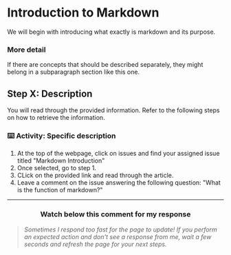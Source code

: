 # Introduction to Markdown

We will begin with introducing what exactly is markdown and its purpose.  

### More detail 

If there are concepts that should be described separately, they might belong in a subparagraph section like this one.

## Step X: Description

You will read through the provided information. Refer to the following steps on how to retrieve the information. 

### :keyboard: Activity: Specific description

1. At the top of the webpage, click on issues and find your assigned issue titled "Markdown Introduction"
2. Once selected, go to step 1. 
3. CLick on the provided link and read through the article. 
4. Leave a comment on the issue answering the following question: "What is the function of markdown?" 

<hr>
<h3 align="center">Watch below this comment for my response</h3>

> _Sometimes I respond too fast for the page to update! If you perform an expected action and don't see a response from me, wait a few seconds and refresh the page for your next steps._
